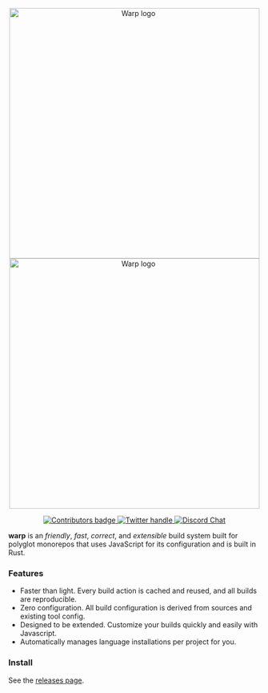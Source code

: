 <p align="center">
  <a href="https://warp.build#gh-light-mode-only">
    <img src="https://docs.warp.build/img/warp_logo_dark.svg" width="500px" alt="Warp logo"/>
  </a>
  <a href="https://warp.build#gh-dark-mode-only">
    <img src="https://docs.warp.build/img/warp_logo.svg" width="500px" alt="Warp logo"/>
  </a>
</p>

<p align="center">
    <a href="https://docs.warp.build/references/contributing">
        <img src="https://img.shields.io/github/contributors-anon/warp-build/warp" alt="Contributors badge" />
    </a>
    <a href="https://twitter.com/intent/follow?screen_name=warpbuild" rel="nofollow">
        <img src="https://img.shields.io/twitter/follow/warpbuild.svg?style=social&label=Follow" alt="Twitter handle" style="max-width: 100%;">
    </a>
    <a href="https://warp.build/discord" rel="nofollow">
        <img src="https://img.shields.io/discord/971146972507549696?logo=discord&style=social" alt="Discord Chat" style="max-width: 100%;">
    </a>
</p>

**warp** is an _friendly_, _fast_, _correct_, and _extensible_ build system
built for polyglot monorepos that uses JavaScript for its configuration and is
built in Rust.

### Features

- Faster than light. Every build action is cached and reused, and all builds are reproducible.
- Zero configuration. All build configuration is derived from sources and existing tool config.
- Designed to be extended. Customize your builds quickly and easily with Javascript.
- Automatically manages language installations per project for you.

### Install

See the [releases page](https://github.com/warp_build/warp/releases).
